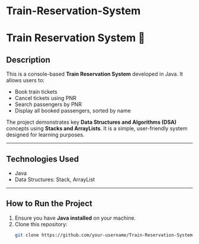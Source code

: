 # Train-Reservation-System
# Train Reservation System 🚆

## Description
This is a console-based **Train Reservation System** developed in Java. It allows users to:
- Book train tickets
- Cancel tickets using PNR
- Search passengers by PNR
- Display all booked passengers, sorted by name

The project demonstrates key **Data Structures and Algorithms (DSA)** concepts using **Stacks and ArrayLists**. It is a simple, user-friendly system designed for learning purposes.

---

## Technologies Used
- Java
- Data Structures: Stack, ArrayList

---

## How to Run the Project
1. Ensure you have **Java installed** on your machine.  
2. Clone this repository:
   ```bash
   git clone https://github.com/your-username/Train-Reservation-System.git
